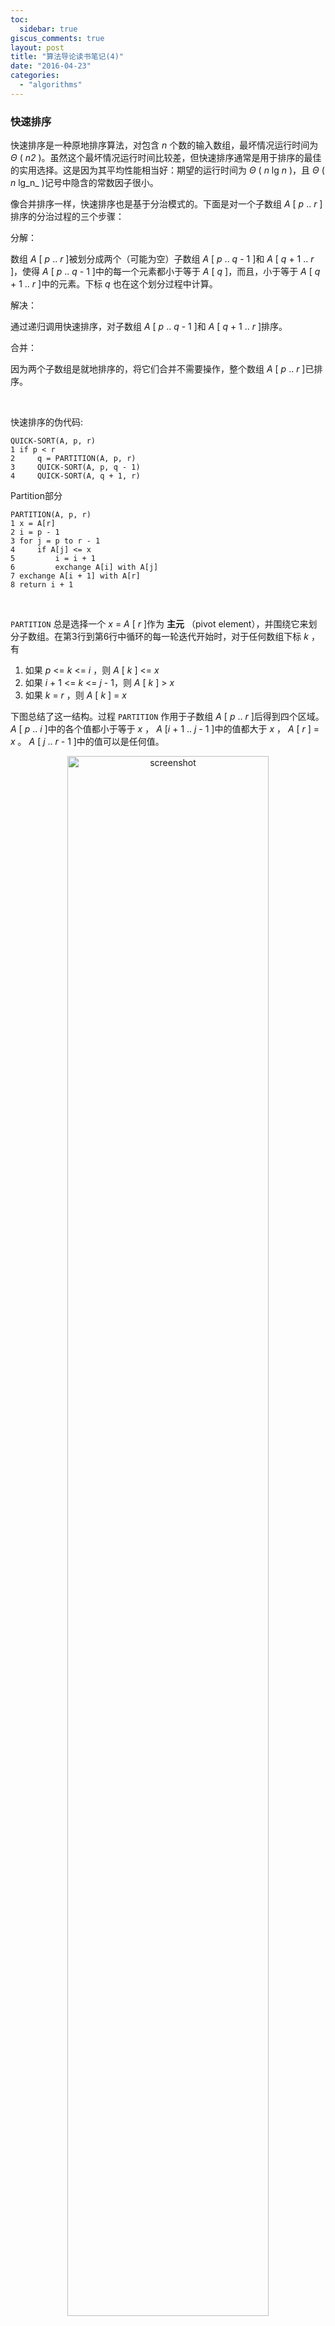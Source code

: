 ```yaml
---
toc:
  sidebar: true
giscus_comments: true
layout: post
title: "算法导论读书笔记(4)"
date: "2016-04-23"
categories: 
  - "algorithms"
---
```


### **快速排序**

快速排序是一种原地排序算法，对包含 _n_ 个数的输入数组，最坏情况运行时间为 _Θ_ ( _n2_ )。虽然这个最坏情况运行时间比较差，但快速排序通常是用于排序的最佳的实用选择。这是因为其平均性能相当好：期望的运行时间为 _Θ_ ( _n_ lg _n_ )，且 _Θ_ ( _n_ lg_n_ )记号中隐含的常数因子很小。

像合并排序一样，快速排序也是基于分治模式的。下面是对一个子数组 _A_ [ _p_ .. _r_ ]排序的分治过程的三个步骤：

分解：

数组 _A_ [ _p_ .. _r_ ]被划分成两个（可能为空）子数组 _A_ [ _p_ .. _q_ - 1 ]和 _A_ [ _q_ + 1 .. _r_ ]，使得 _A_ [ _p_ .. _q_ - 1 ]中的每一个元素都小于等于 _A_ [ _q_ ]，而且，小于等于 _A_ [ _q_ + 1 .. _r_ ]中的元素。下标 _q_ 也在这个划分过程中计算。

解决：

通过递归调用快速排序，对子数组 _A_ [ _p_ .. _q_ - 1 ]和 _A_ [ _q_ + 1 .. _r_ ]排序。

合并：

因为两个子数组是就地排序的，将它们合并不需要操作，整个数组 _A_ [ _p_ .. _r_ ]已排序。

 

快速排序的伪代码:
```
QUICK-SORT(A, p, r)
1 if p < r
2     q = PARTITION(A, p, r)
3     QUICK-SORT(A, p, q - 1)
4     QUICK-SORT(A, q + 1, r)
```
Partition部分
```
PARTITION(A, p, r)
1 x = A[r]
2 i = p - 1
3 for j = p to r - 1
4     if A[j] <= x
5         i = i + 1
6         exchange A[i] with A[j]
7 exchange A[i + 1] with A[r]
8 return i + 1
```
 

`PARTITION` 总是选择一个 _x_ = _A_ [ _r_ ]作为 **主元** （pivot element），并围绕它来划分子数组。在第3行到第6行中循环的每一轮迭代开始时，对于任何数组下标 _k_ ，有

1. 如果 _p_ <= _k_ <= _i_ ，则 _A_ [ _k_ ] <= _x_
2. 如果 _i_ + 1 <= _k_ <= _j_ - 1，则 _A_ [ _k_ ] > _x_
3. 如果 _k_ = _r_ ，则 _A_ [ _k_ ] = _x_

下图总结了这一结构。过程 `PARTITION` 作用于子数组 _A_ [ _p_ .. _r_ ]后得到四个区域。 _A_ [ _p_ .. _i_ ]中的各个值都小于等于 _x_ ， _A_ [_i_ + 1 .. _j_ - 1 ]中的值都大于 _x_ ， _A_ [ _r_ ] = _x_ 。 _A_ [ _j_ .. _r_ - 1 ]中的值可以是任何值。

<p align="center">
  <img src="https://zhengliangliang.files.wordpress.com/2016/04/311408514229841.png" alt="screenshot" width="80%" height="auto">
</p> 

QuickSort 实现:

//QuickSort.h

1.cpp
```c++
#ifndef _QUICK_H_
#define _QUICK_H_

class Sort{
public:
	int Partition(int *,int,int);
	void QuickSort(int *,int,int);
private:
	

protected:
};
```

//QuickSort.cpp
```c++
#include <iostream>
#include "QuickSort.h"

int Sort::Partition(int *A, int p, int r){
	using namespace std;
	int x = A[r];
	int i = p - 1;
	for (int j = p; j <= r - 1; j++){
		if (A[j] <= x){
			i = i + 1;
			swap(A[i], A[j]);
		}
	}
	swap(A[i + 1], A[r]);
	return i + 1;
}

void Sort::QuickSort(int *A,int p,int r)
{
	using namespace std;
	if (p < r){
		int q = Partition(A, p, r);
		QuickSort(A, p, q - 1);
		QuickSort(A, q + 1, r);
	}
}

void main(){
	using namespace std;
	int A[10] = { 0, 9, 8, 7, 6, 5, 4, 3, 2, 1 };
	Sort * s = new Sort;
	s->QuickSort(A, 0, 9);
	for (int i = 0; i < 10; i++)
		cout << A[i] << " ";
	cout << endl;
	system("pause");
}
```
运行结果: <p align="center">
  <img src="https://zhengliangliang.files.wordpress.com/2016/04/2016-04-23_192147.png" alt="screenshot" width="80%" height="auto">
</p>

* * *

Quick Sort 性能研究

如果划分是左右对称的，那么从渐进意义上来说，就和merge-sort算法的复杂度一样，如果划分不是对称的，那么就是和插入排序的速度一样慢。

**最坏情况下:**

快速排序的最坏情况划分发生在划分过程产生的两个区域分别包含 _n_ - 1个元素和1个0元素的时候。假设算法的每一次递归调用都出现了这种不对称划分。划分的时间代价为 _Θ_ ( _n_ )。对一个大小为0的数组进行递归调用后，返回 _T_ ( 0 ) = _Θ_ ( 1 )，故算法的运行时间为 _T_ ( _n_ ) = _T_ ( _n_ - 1 ) + _Θ_ ( _n_ )。最终得到解为 _T_ ( _n_ ) = _Θ_ ( _n2_ )。

**最好情况下：**

在 `PARTITION` 过程可能的最平衡划分中，一个子问题的大小为 `FLOOR（n / 2）` ，另一个子问题的大小为 `CEIL(n / 2)` - 1。这种情况下，其运行时间的递归式为 _T_ ( _n_ ) <= 2 _T_ ( _n_ / 2 ) + _Θ_ ( _n_ )。该递归式的解为 _T_ ( _n_ ) = _O_ ( _n_ lg _n_ )。

* * *

RANDOMIZED-PARTITION （随机划分） 随机选取主原
```
RANDOMIZED-PARTITION(A, p, r)
1 i = RANDOM(p, r)
2 exchange A[r] with A[i]
3 return PARTITION(A, p, r)
```
 

### 比较排序

之前已经介绍了几种能在 _O_ ( _n_ lg _n_ )时间内排序 _n_ 个数的算法。比如归并排序，堆排序和快速排序。这些算法都有一个相同的性质：排序结果中，各元素的次序基于输入元素间的比较。这类排序算法统称为 **比较排序** 。

在一个比较排序算法中，仅用比较来确定输入序列< _a1_ ， _a2_ ， …， _an_ >的元素间次序。就是说，给定两个元素 _ai_ 和 _aj_ ，测试 _ai_ < _aj_ ， _ai_ <= _aj_ ， _ai_ = _aj_ ， _ai_ >= _aj_ 或 _ai_ > _aj_ 中的哪一个成立，以确定 _ai_ 和 _aj_ 之间的相对次序。

比较排序可以被抽象地视为 **决策树** 。一棵决策树是一棵满二叉树，表示某排序算法作用于给定输入所做的所有比较，而控制结构，数据移动等都被忽略了。下图是插入排序作用于含三个元素的输入序列上的决策树。

<p align="center">
  <img src="https://zhengliangliang.files.wordpress.com/2016/04/311409034228907.png" alt="screenshot" width="80%" height="auto">
</p>

个人认为这个决策树挺无聊的。
